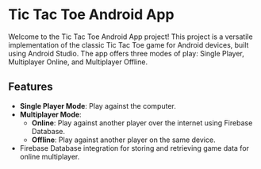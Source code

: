 # Tic Tac Toe Android App

Welcome to the Tic Tac Toe Android App project! This project is a versatile implementation of the classic Tic Tac Toe game for Android devices, built using Android Studio. The app offers three modes of play: Single Player, Multiplayer Online, and Multiplayer Offline.

## Features

- **Single Player Mode**: Play against the computer.
- **Multiplayer Mode**:
  - **Online**: Play against another player over the internet using Firebase Database.
  - **Offline**: Play against another player on the same device.
- Firebase Database integration for storing and retrieving game data for online multiplayer.

